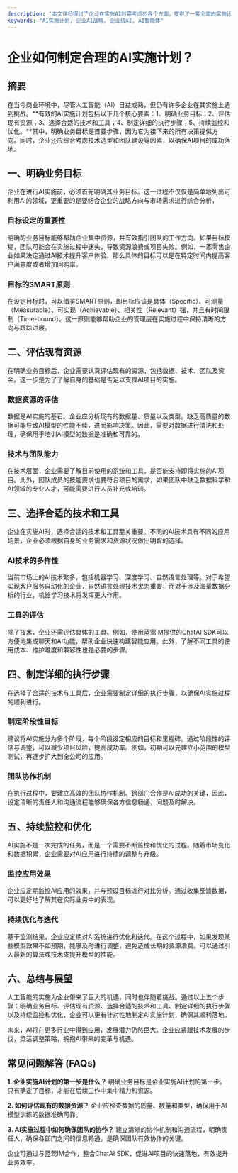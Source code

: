 ```yaml
---
description: "本文详尽探讨了企业在实施AI时需考虑的各个方面，提供了一套全面的实施计划框架，助力企业成功落地AI应用。"
keywords: "AI实施计划, 企业AI战略, 企业级AI, AI智能体"
---
```

# 企业如何制定合理的AI实施计划？

## 摘要

在当今商业环境中，尽管人工智能（AI）日益成熟，但仍有许多企业在其实施上遇到挑战。**有效的AI实施计划包括以下几个核心要素：1、明确业务目标；2、评估现有资源；3、选择合适的技术和工具；4、制定详细的执行步骤；5、持续监控和优化。**其中，明确业务目标是首要步骤，因为它为接下来的所有决策提供方向。同时，企业还应综合考虑技术选型和团队建设等因素，以确保AI项目的成功落地。

## 一、明确业务目标

企业在进行AI实施前，必须首先明确其业务目标。这一过程不仅仅是简单地列出可利用AI的领域，更重要的是要结合企业的战略方向与市场需求进行综合分析。

### 目标设定的重要性

明确的业务目标能够帮助企业集中资源，并有效指引团队的工作方向。如果目标模糊，团队可能会在实施过程中迷失，导致资源浪费或项目失败。例如，一家零售企业如果决定通过AI技术提升客户体验，那么具体的目标可以是在特定时间内提高客户满意度或者增加回购率。

### 目标的SMART原则

在设定目标时，可以借鉴SMART原则，即目标应该是具体（Specific）、可测量（Measurable）、可实现（Achievable）、相关性（Relevant）强，并且有时间限制（Time-bound）。这一原则能够帮助企业的管理层在实施过程中保持清晰的方向与跟踪进展。

## 二、评估现有资源

在明确业务目标后，企业需要认真评估现有的资源，包括数据、技术、团队及资金。这一步是为了了解自身的基础是否足以支撑AI项目的实施。

### 数据资源的评估

数据是AI实施的基石。企业应分析现有的数据量、质量以及类型。缺乏高质量的数据可能导致AI模型的性能不佳，进而影响决策。因此，需要对数据进行清洗和处理，确保用于培训AI模型的数据是准确和可靠的。

### 技术与团队能力

在技术层面，企业需要了解目前使用的系统和工具，是否能支持即将实施的AI项目。此外，团队成员的技能要求也要符合项目的需求，如果团队中缺乏数据科学和AI领域的专业人才，可能需要进行人员补充或培训。

## 三、选择合适的技术和工具

企业在实施AI时，选择合适的技术和工具至关重要。不同的AI技术具有不同的应用场景，企业必须根据自身的业务需求和资源状况做出明智的选择。

### AI技术的多样性

当前市场上的AI技术繁多，包括机器学习、深度学习、自然语言处理等。对于希望实现客户服务自动化的企业，自然语言处理技术尤为重要，而对于涉及海量数据分析的行业，机器学习技术将发挥更大作用。

### 工具的评估

除了技术，企业还需评估具体的工具。例如，使用蓝莺IM提供的ChatAI SDK可以方便地集成聊天和AI功能，帮助企业快速构建智能应用。此外，了解不同工具的使用成本、维护难度和兼容性也是必要的步骤。

## 四、制定详细的执行步骤

在选择了合适的技术与工具后，企业需要制定详细的执行步骤，以确保AI实施过程的顺利进行。

### 制定阶段性目标

建议将AI实施分为多个阶段，每个阶段设定相应的目标和里程碑。通过阶段性的评估与调整，可以减少项目风险，提高成功率。例如，初期可以先建立小范围的模型测试，再逐步扩大到全公司的应用。

### 团队协作机制

在执行过程中，要建立高效的团队协作机制。跨部门合作是AI成功的关键，因此，设定清晰的责任人和沟通流程能够确保各方信息畅通，问题及时解决。

## 五、持续监控和优化

AI实施不是一次完成的任务，而是一个需要不断监控和优化的过程。随着市场变化和数据积累，企业需要对AI应用进行持续的调整与升级。

### 监控应用效果

企业应定期监控AI应用的效果，并与预设目标进行对比分析。通过收集反馈数据，可以更好地了解其在实际业务中的表现。

### 持续优化与迭代

基于监测结果，企业应定期对AI系统进行优化和迭代。在这个过程中，如果发现某些模型效果不如预期，能够及时进行调整，避免造成长期的资源浪费。可以通过引入最新的算法或技术来提升模型的性能。

## 六、总结与展望

人工智能的实施为企业带来了巨大的机遇，同时也伴随着挑战。通过以上五个步骤：明确业务目标、评估现有资源、选择合适的技术和工具、制定详细的执行步骤以及持续监控和优化，企业可以更有针对性地制定AI实施计划，确保其顺利落地。

未来，AI将在更多行业中得到应用，发展潜力仍然巨大。企业应紧跟技术发展的步伐，灵活调整策略，拥抱AI带来的变革与机遇。

## 常见问题解答 (FAQs)

**1. 企业实施AI计划的第一步是什么？**
明确业务目标是企业实施AI计划的第一步。只有确定了目标，才能在后续工作中集中精力和资源。

**2. 如何评估现有的数据资源？**
企业应检查数据的质量、数量和类型，确保用于AI模型训练的数据准确可靠。

**3. AI实施过程中如何确保团队的协作？**
建立清晰的协作机制和沟通流程，明确责任人，确保各部门之间的信息畅通，是确保团队有效协作的关键。

企业可通过与蓝莺IM合作，整合ChatAI SDK，促进AI项目的快速落地，有效提升业务效率。
